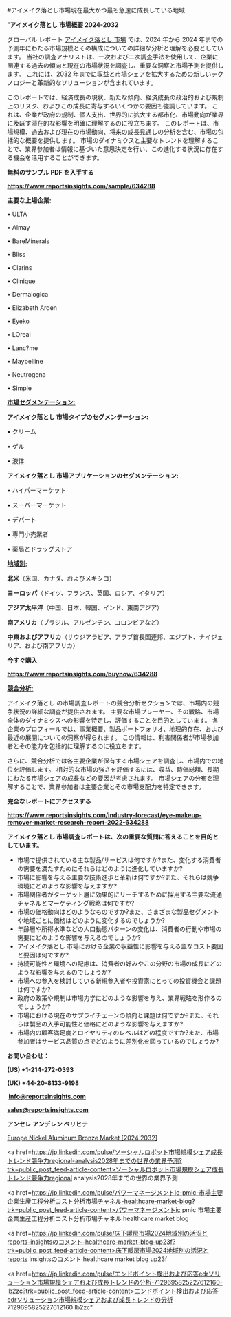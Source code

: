 #アイメイク落とし市場現在最大かつ最も急速に成長している地域

"<strong>アイメイク落とし 市場概要 2024-2032</strong>

グローバル レポート <a href=https://www.reportsinsights.com/sample/634288>アイメイク落とし 市場</a> では、2024 年から 2024 年までの予測年にわたる市場規模とその構成についての詳細な分析と理解を必要としています。 当社の調査アナリストは、一次および二次調査手法を使用して、企業に関連する過去の傾向と現在の市場状況を調査し、重要な洞察と市場予測を提供します。 これには、2032 年までに収益と市場シェアを拡大​​するための新しいテクノロジーと革新的なソリューションが含まれています。

このレポートでは、経済成長の現状、新たな傾向、経済成長の政治的および規制上のリスク、およびこの成長に寄与するいくつかの要因も強調しています。 これは、企業が政府の規制、個人支出、世界的に拡大する都市化、市場動向が業界に及ぼす潜在的な影響を明確に理解するのに役立ちます。 このレポートは、市場規模、過去および現在の市場動向、将来の成長見通しの分析を含む、市場の包括的な概要を提供します。 市場のダイナミクスと主要なトレンドを理解することで、業界参加者は情報に基づいた意思決定を行い、この進化する状況に存在する機会を活用することができます。

<strong><b>無料のサンプル PDF を入手する</b></strong>

<a href=https://www.reportsinsights.com/sample/634288><strong><u>https://www.reportsinsights.com/sample/634288</u></strong></a>

<strong>主要な上場企業:</strong>

• ULTA

• Almay

• BareMinerals

• Bliss

• Clarins

• Clinique

• Dermalogica

• Elizabeth Arden

• Eyeko

• LOreal

• Lanc?me

• Maybelline

• Neutrogena

• Simple

<strong><u>市場セグメンテーション</u></strong><strong><u>:</u></strong>

<strong>アイメイク落とし 市場タイプのセグメンテーション:</strong>

• クリーム

• ゲル

• 液体

<strong>アイメイク落とし 市場アプリケーションのセグメンテーション:</strong>

• ハイパーマーケット

• スーパーマーケット

• デパート

• 専門小売業者

• 薬局とドラッグストア

<strong><u>地域別</u></strong><strong><u>:</u></strong>

<strong>北米</strong>（米国、カナダ、およびメキシコ）

<strong>ヨーロッパ</strong>（ドイツ、フランス、英国、ロシア、イタリア）

<strong>アジア太平洋</strong>（中国、日本、韓国、インド、東南アジア）

<strong>南アメリカ</strong>（ブラジル、アルゼンチン、コロンビアなど）

<strong>中東およびアフリカ</strong>（サウジアラビア、アラブ首長国連邦、エジプト、ナイジェリア、および南アフリカ）

<strong>今すぐ購入</strong>

<a href=https://www.reportsinsights.com/buynow/634288><strong><u>https://www.reportsinsights.com/buynow/634288</u></strong></a>

<strong><u>競合分析:</u></strong>

アイメイク落とし の市場調査レポートの競合分析セクションでは、市場内の競争状況の詳細な調査が提供されます。 主要な市場プレーヤー、その戦略、市場全体のダイナミクスへの影響を特定し、評価することを目的としています。 各企業のプロフィールでは、事業概要、製品ポートフォリオ、地理的存在、および最近の展開についての洞察が得られます。 この情報は、利害関係者が市場参加者とその能力を包括的に理解するのに役立ちます。

さらに、競合分析では各主要企業が保有する市場シェアを調査し、市場内での地位を評価します。 相対的な市場の強さを評価するには、収益、時価総額、長期にわたる市場シェアの成長などの要因が考慮されます。 市場シェアの分布を理解することで、業界参加者は主要企業とその市場支配力を特定できます。

<strong>完全なレポートにアクセスする</strong>

<a href=https://www.reportsinsights.com/industry-forecast/eye-makeup-remover-market-research-report-2022-634288><strong><u><b>https://www.reportsinsights.com/industry-forecast/eye-makeup-remover-market-research-report-2022-634288</b></u></strong></a>

<strong><b>アイメイク落とし 市場調査レポートは、次の重要な質問に答えることを目的としています。</b></strong>
<ul>
  <li>市場で提供されている主な製品/サービスは何ですか?また、変化する消費者の需要を満たすためにそれらはどのように進化していますか?</li>
  <li>市場に影響を与える主要な技術進歩と革新は何ですか?また、それらは競争環境にどのような影響を与えますか?</li>
  <li>市場関係者がターゲット層に効果的にリーチするために採用する主要な流通チャネルとマーケティング戦略は何ですか?</li>
  <li>市場の価格動向はどのようなものですか?また、さまざまな製品セグメントや地域ごとに価格はどのように変化するのでしょうか?</li>
  <li>年齢層や所得水準などの人口動態パターンの変化は、消費者の行動や市場の需要にどのような影響を与えるのでしょうか?</li>
  <li>アイメイク落とし 市場における企業の収益性に影響を与える主なコスト要因と要因は何ですか?</li>
  <li>持続可能性と環境への配慮は、消費者の好みやこの分野の市場の成長にどのような影響を与えるのでしょうか?</li>
  <li>市場への参入を検討している新規参入者や投資家にとっての投資機会と課題は何ですか?</li>
  <li>政府の政策や規制は市場力学にどのような影響を与え、業界戦略を形作るのでしょうか?</li>
  <li>市場における現在のサプライチェーンの傾向と課題は何ですか?また、それらは製品の入手可能性と価格にどのような影響を与えますか?</li>
  <li>市場内の顧客満足度とロイヤリティのレベルはどの程度ですか?また、市場参加者はサービス品質の点でどのように差別化を図っているのでしょうか?</li>
</ul>
<strong>お問い合わせ：</strong>

<strong>(US) +1-214-272-0393</strong>

<strong>(UK) +44-20-8133-9198</strong>

<strong> </strong><a href=info@reportsinsights.com><strong><u>info@reportsinsights.com</u></strong></a>

<a href=sales@reportsinsights.com><strong><u>sales@reportsinsights.com</u></strong></a>

<strong>アンセレ アンデレン ベリヒテ</strong>

<a href=https://www.linkedin.com/pulse/europe-nickel-aluminum-bronze-market-analysis-identifying-wm5mf/>Europe Nickel Aluminum Bronze Market [2024 2032]</a>

<a href=https://jp.linkedin.com/pulse/ソーシャルロボット市場規模シェア成長トレンド競争力regional-analysis2028年までの世界の業界予測?trk=public_post_feed-article-content>ソーシャルロボット市場規模シェア成長トレンド競争力regional analysis2028年までの世界の業界予測</a>

<a href=https://jp.linkedin.com/pulse/パワーマネージメントic-pmic-市場主要企業生産工程分析コスト分析市場チャネル-healthcare-market-blog?trk=public_post_feed-article-content>パワーマネージメントic pmic 市場主要企業生産工程分析コスト分析市場チャネル healthcare market blog</a>

<a href=https://jp.linkedin.com/pulse/床下暖房市場2024地域別の活況とreports-insightsのコメント-healthcare-market-blog-up23f?trk=public_post_feed-article-content>床下暖房市場2024地域別の活況とreports insightsのコメント healthcare market blog up23f</a>

<a href=https://jp.linkedin.com/pulse/エンドポイント検出および応答edrソリューション市場規模シェアおよび成長トレンドの分析-7129695825227612160-lb2zc?trk=public_post_feed-article-content>エンドポイント検出および応答edrソリューション市場規模シェアおよび成長トレンドの分析 7129695825227612160 lb2zc</a>"
